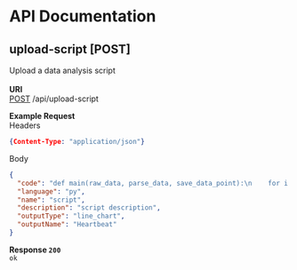 # API Documentation
## upload-script [POST]
Upload a data analysis script<br><br>
**URI**<br>
[POST]() /api/upload-script<br>

**Example Request**<br>
Headers
```json
{Content-Type: "application/json"}
```
Body
```json
{
  "code": "def main(raw_data, parse_data, save_data_point):\n    for i in raw_data():\n        data = parse_data(i)",
  "language": "py",
  "name": "script",
  "description": "script description",
  "outputType": "line_chart",
  "outputName": "Heartbeat"
}
```

**Response `200`**<br>
`ok`
